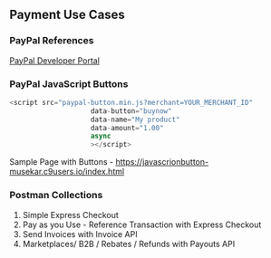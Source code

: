 ## Payment Use Cases

### PayPal References

[PayPal Developer Portal](https://developer.paypal.com)

### PayPal JavaScript Buttons

```javascript
<script src="paypal-button.min.js?merchant=YOUR_MERCHANT_ID"
                    data-button="buynow"
                    data-name="My product"
                    data-amount="1.00"
                    async
                    ></script>
```
Sample Page with Buttons - https://javascrionbutton-musekar.c9users.io/index.html 

### Postman Collections

1. Simple Express Checkout
2. Pay as you Use - Reference Transaction with Express Checkout 
3. Send Invoices with Invoice API
4. Marketplaces/ B2B / Rebates / Refunds with Payouts API
